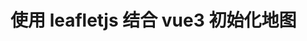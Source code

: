 <script setup>
import demo from './index.vue'
</script>

# 使用 leafletjs 结合 vue3 初始化地图

<demo></demo>

